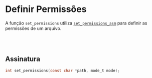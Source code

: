# Definir Permissões
A função `set_permissions` utiliza [`set_permissions_asm`](../Assembly/Definir-Permissões.md) para definir as permissões de um arquivo.

<br><br>

## Assinatura
```c
int set_permissions(const char *path, mode_t mode);
```